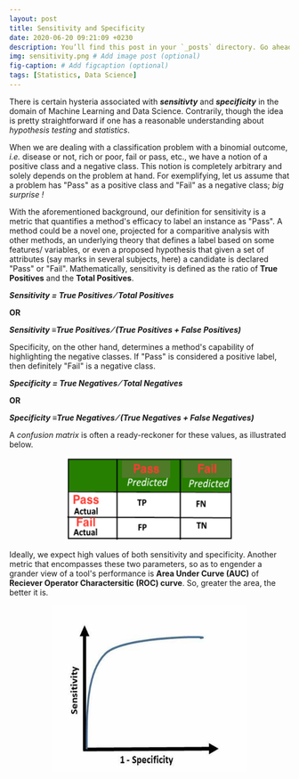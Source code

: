 ```yaml
---
layout: post
title: Sensitivity and Specificity
date: 2020-06-20 09:21:09 +0230
description: You’ll find this post in your `_posts` directory. Go ahead and edit it and re-build the site to see your changes. # Add post description (optional)
img: sensitivity.png # Add image post (optional)
fig-caption: # Add figcaption (optional)
tags: [Statistics, Data Science]
---
```


<p>There is certain hysteria associated with <b><i>sensitivty</i></b> and <b><i>specificity</i></b> in the domain of Machine Learning and Data Science. Contrarily, though the idea is pretty straightforward if one has a reasonable understanding about <i>hypothesis testing</i> and <i>statistics</i>.</p>
<p>When we are dealing with a classification problem with a binomial outcome, <i>i.e.</i> disease or not, rich or poor, fail or pass, etc., we have a notion of a positive class and a negative class. This notion is completely arbitrary and solely depends on the problem at hand. For exemplifying, let us assume that a problem has "Pass" as a positive class and "Fail" as a negative class; <i> big surprise !</i></p>
<p> With the aforementioned background, our definition for sensitivity is a metric that quantifies a method's efficacy to label an instance as "Pass". A method could be a novel one, projected for a comparitive analysis with other methods, an underlying theory that defines a label based on some features/ variables, or even a proposed hypothesis that given a set of attributes (say marks in several subjects, here) a candidate is declared "Pass" or "Fail". Mathematically, sensitivity is defined as the ratio of <b>True Positives</b> and the <b>Total Positives</b>.</p> 

<p><i><b>Sensitivity = True Positives &frasl; Total Positives</b></i></p>
<p><b>OR</b> </p>
<p><i><b>Sensitivity &equiv;True Positives &frasl; (True Positives + False Positives)</b></i></p>


<p> Specificity, on the other hand, determines a method's capability of highlighting the negative classes. If "Pass" is considered a positive label, then definitely "Fail" is a negative class.</p> 

<p><i><b>Specificity = True Negatives &frasl; Total Negatives</b></i></p>
<p><b>OR</b> </p>
<p><i><b>Specificity &equiv;True Negatives &frasl; (True Negatives + False Negatives)</b></i></p>

<p>A <i>confusion matrix</i> is often a ready-reckoner for these values, as illustrated below.</p>

<p align="center">
  <img width="300" height="150" src="/assets/img/confusionMatrix.png">
</p>

<p>Ideally, we expect high values of both sensitivity and specificity. Another metric that encompasses these two parameters, so as to engender a grander view of a tool's performance is <b>Area Under Curve (AUC)</b> of <b>Reciever Operator Charactersitic (ROC) curve</b>. So, greater the area, the better it is.</p>

<p align="center">
  <img width="350" height="300" src="/assets/img/roc.png">
</p>


